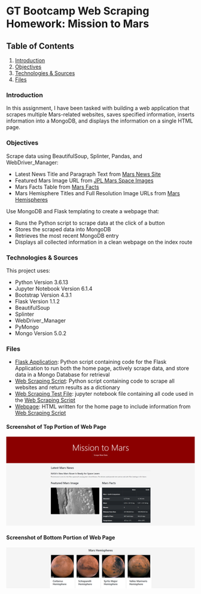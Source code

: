 # GT Bootcamp Web Scraping Homework: Mission to Mars

## Table of Contents
1. [Introduction](#introduction)
2. [Objectives](#objectives)
3. [Technologies & Sources](#technologies)
4. [Files](#files)

<a name="introduction"></a>
### Introduction
In this assignment, I have been tasked with building a web application that scrapes multiple Mars-related websites, saves specified information, inserts information into a MongoDB, and displays the information on a single HTML page.

<a name="objectives"></a>
### Objectives
Scrape data using BeautifulSoup, Splinter, Pandas, and WebDriver_Manager:
* Latest News Title and Paragraph Text from [Mars News Site](https://redplanetscience.com/)
* Featured Mars Image URL from [JPL Mars Space Images](https://spaceimages-mars.com/)
* Mars Facts Table from [Mars Facts](https://galaxyfacts-mars.com/)
* Mars Hemisphere Titles and Full Resolution Image URLs from [Mars Hemispheres](https://marshemispheres.com/)

Use MongoDB and Flask templating to create a webpage that:
* Runs the Python script to scrape data at the click of a button
* Stores the scraped data into MongoDB
* Retrieves the most recent MongoDB entry
* Displays all collected information in a clean webpage on the index route

<a name="technologies"></a>
### Technologies & Sources
This project uses: 
* Python Version 3.6.13
* Jupyter Notebook Version 6.1.4
* Bootstrap Version 4.3.1
* Flask Version 1.1.2
* BeautifulSoup
* Splinter
* WebDriver_Manager
* PyMongo
* Mongo Version 5.0.2

<a name="files"></a>
### Files

* [Flask Application](Missions_to_Mars/app.py): Python script containing code for the Flask Application to run both the home page, actively scrape data, and store data in a Mongo Database for retrieval
* [Web Scraping Script](Missions_to_Mars/scrape_mars.py): Python script containing code to scrape all websites and return results as a dictionary
* [Web Scraping Test File](Missions_to_Mars/mission_to_mars.ipynb): jupyter notebook file containing all code used in the [Web Scraping Script](Missions_to_Mars/scrape_mars.py)
* [Webpage](Missions_to_Mars/templates/index.html): HTML written for the home page to include information from [Web Scraping Script](Missions_to_Mars/scrape_mars.py)

#### Screenshot of Top Portion of Web Page
![Top of Web Page](top_of_webpage.PNG)

#### Screenshot of Bottom Portion of Web Page
![Bottom of Web Page](bottom_of_webpage.PNG)
